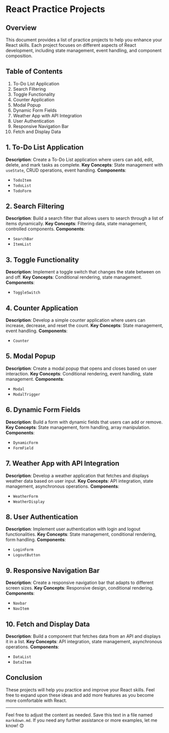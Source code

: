 # React Practice Projects

## Overview

This document provides a list of practice projects to help you enhance your React skills. Each project focuses on different aspects of React development, including state management, event handling, and component composition.

## Table of Contents

1. To-Do List Application
2. Search Filtering
3. Toggle Functionality
4. Counter Application
5. Modal Popup
6. Dynamic Form Fields
7. Weather App with API Integration
8. User Authentication
9. Responsive Navigation Bar
10. Fetch and Display Data

## 1. To-Do List Application

**Description**: Create a To-Do List application where users can add, edit, delete, and mark tasks as complete.
**Key Concepts**: State management with `useState`, CRUD operations, event handling.
**Components**:

- `TodoItem`
- `TodoList`
- `TodoForm`

## 2. Search Filtering

**Description**: Build a search filter that allows users to search through a list of items dynamically.
**Key Concepts**: Filtering data, state management, controlled components.
**Components**:

- `SearchBar`
- `ItemList`

## 3. Toggle Functionality

**Description**: Implement a toggle switch that changes the state between on and off.
**Key Concepts**: Conditional rendering, state management.
**Components**:

- `ToggleSwitch`

## 4. Counter Application

**Description**: Develop a simple counter application where users can increase, decrease, and reset the count.
**Key Concepts**: State management, event handling.
**Components**:

- `Counter`

## 5. Modal Popup

**Description**: Create a modal popup that opens and closes based on user interaction.
**Key Concepts**: Conditional rendering, event handling, state management.
**Components**:

- `Modal`
- `ModalTrigger`

## 6. Dynamic Form Fields

**Description**: Build a form with dynamic fields that users can add or remove.
**Key Concepts**: State management, form handling, array manipulation.
**Components**:

- `DynamicForm`
- `FormField`

## 7. Weather App with API Integration

**Description**: Develop a weather application that fetches and displays weather data based on user input.
**Key Concepts**: API integration, state management, asynchronous operations.
**Components**:

- `WeatherForm`
- `WeatherDisplay`

## 8. User Authentication

**Description**: Implement user authentication with login and logout functionalities.
**Key Concepts**: State management, conditional rendering, form handling.
**Components**:

- `LoginForm`
- `LogoutButton`

## 9. Responsive Navigation Bar

**Description**: Create a responsive navigation bar that adapts to different screen sizes.
**Key Concepts**: Responsive design, conditional rendering.
**Components**:

- `Navbar`
- `NavItem`

## 10. Fetch and Display Data

**Description**: Build a component that fetches data from an API and displays it in a list.
**Key Concepts**: API integration, state management, asynchronous operations.
**Components**:

- `DataList`
- `DataItem`

## Conclusion

These projects will help you practice and improve your React skills. Feel free to expand upon these ideas and add more features as you become more comfortable with React.

---

Feel free to adjust the content as needed. Save this text in a file named `markdown.md`. If you need any further assistance or more examples, let me know! 😊
